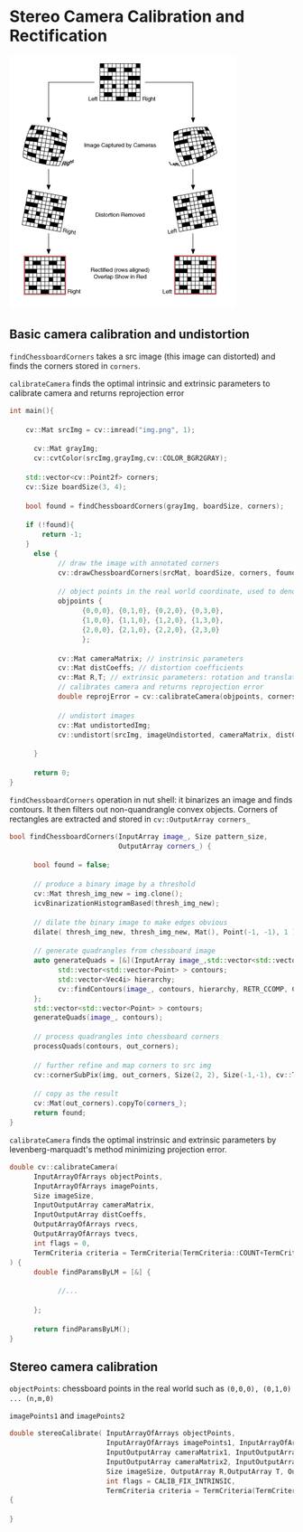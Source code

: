 # Stereo Camera Calibration and Rectification

![camera_cali_proc](imgs/camera_cali_proc.png "camera_cali_proc")

## Basic camera calibration and undistortion

`findChessboardCorners` takes a src image (this image can distorted) and finds the corners stored in `corners`.

`calibrateCamera` finds the optimal intrinsic and extrinsic parameters to calibrate camera and returns reprojection error
```cpp
int main(){

	cv::Mat srcImg = cv::imread("img.png", 1);

      cv::Mat grayImg;
      cv::cvtColor(srcImg,grayImg,cv::COLOR_BGR2GRAY);

	std::vector<cv::Point2f> corners;
	cv::Size boardSize(3, 4);

	bool found = findChessboardCorners(grayImg, boardSize, corners);

	if (!found){
		return -1;
	}
      else {
            // draw the image with annotated corners
            cv::drawChessboardCorners(srcMat, boardSize, corners, found);

            // object points in the real world coordinate, used to denote 3-d corner point coordinate; real world point (x, y) coordinates should correlate to chessboard corner points in terms of relative positions; since real world mapping to camera image is scalable, we can set real world points to (0,0), (0,1) ..., etc.; it is assumed projected on the z=0 real world coordinate
            objpoints {
                  {0,0,0}, {0,1,0}, {0,2,0}, {0,3,0}, 
                  {1,0,0}, {1,1,0}, {1,2,0}, {1,3,0}, 
                  {2,0,0}, {2,1,0}, {2,2,0}, {2,3,0}
                  };

            cv::Mat cameraMatrix; // instrinsic parameters
            cv::Mat distCoeffs; // distortion coefficients
            cv::Mat R,T; // extrinsic parameters: rotation and translation
            // calibrates camera and returns reprojection error
            double reprojError = cv::calibrateCamera(objpoints, corners, cv::Size(grayImg.rows,gray.cols), cameraMatrix, distCoeffs, R, T);

            // undistort images
            cv::Mat undistortedImg;
            cv::undistort(srcImg, imageUndistorted, cameraMatrix, distCoeffs);

      }

      return 0;
}
```

`findChessboardCorners` operation in nut shell: it binarizes an image and finds contours. It then filters out non-quandrangle convex objects. Corners of rectangles are extracted and stored in `cv::OutputArray corners_`

```cpp
bool findChessboardCorners(InputArray image_, Size pattern_size,
                           OutputArray corners_) {

      bool found = false;

      // produce a binary image by a threshold
      cv::Mat thresh_img_new = img.clone();
      icvBinarizationHistogramBased(thresh_img_new); 

      // dilate the binary image to make edges obvious
      dilate( thresh_img_new, thresh_img_new, Mat(), Point(-1, -1), 1 );

      // generate quadrangles from chessboard image   
      auto generateQuads = [&](InputArray image_,std::vector<std::vector<Point> > contours) {
            std::vector<std::vector<Point> > contours;
            std::vector<Vec4i> hierarchy;
            cv::findContours(image_, contours, hierarchy, RETR_CCOMP, CHAIN_APPROX_SIMPLE);
      };
      std::vector<std::vector<Point> > contours;
      generateQuads(image_, contours);

      // process quadrangles into chessboard corners
      processQuads(contours, out_corners);

      // further refine and map corners to src img
      cv::cornerSubPix(img, out_corners, Size(2, 2), Size(-1,-1), cv::TermCriteria(TermCriteria::EPS + TermCriteria::MAX_ITER, 15, 0.1));

      // copy as the result
      cv::Mat(out_corners).copyTo(corners_);
      return found;
}
```

`calibrateCamera` finds the optimal instrinsic and extrinsic parameters by levenberg-marquadt's method minimizing projection error.
```cpp
double cv::calibrateCamera(
      InputArrayOfArrays objectPoints,
      InputArrayOfArrays imagePoints,
      Size imageSize,
      InputOutputArray cameraMatrix,
      InputOutputArray distCoeffs,
      OutputArrayOfArrays rvecs,
      OutputArrayOfArrays tvecs,
      int flags = 0,
      TermCriteria criteria = TermCriteria(TermCriteria::COUNT+TermCriteria::EPS, 30, DBL_EPSILON) 
) {
      double findParamsByLM = [&] {

            //...

      };

      return findParamsByLM();
}
```

## Stereo camera calibration

`objectPoints`: chessboard points in the real world such as `(0,0,0), (0,1,0) ... (n,m,0)`

`imagePoints1` and `imagePoints2`

```cpp
double stereoCalibrate( InputArrayOfArrays objectPoints,
                        InputArrayOfArrays imagePoints1, InputArrayOfArrays imagePoints2,
                        InputOutputArray cameraMatrix1, InputOutputArray distCoeffs1,
                        InputOutputArray cameraMatrix2, InputOutputArray distCoeffs2,
                        Size imageSize, OutputArray R,OutputArray T, OutputArray E, OutputArray F,
                        int flags = CALIB_FIX_INTRINSIC,
                        TermCriteria criteria = TermCriteria(TermCriteria::COUNT+TermCriteria::EPS, 30, 1e-6) )
{

}
```